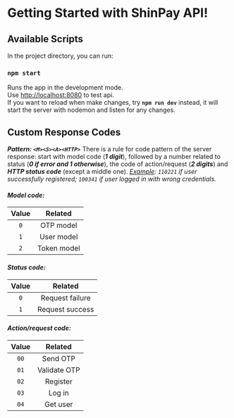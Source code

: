 # Getting Started with ShinPay API!

## Available Scripts

In the project directory, you can run:

### `npm start`
Runs the app in the development mode.\
Use [http://localhost:8080](http://localhost:8080) to test api.\
If you want to reload when make changes, try **`npm run dev`** instead, it will start the server with nodemon and listen for any changes.

## Custom Response Codes

**_Pattern: `<M><S><A><HTTP>`_**
There is a rule for code pattern of the server response: start with model code (**_1 digit_**), followed by a number related to status (**_0 if error and 1 otherwise_**), the code of action/request (**_2 digits_**) and **_HTTP status code_** (except a middle one).
_<u>Example</u>: `110221` if user successfully registered; `100341` if user logged in with wrong credentials._

#### _Model code:_
|     Value     |     Related     |
|:-------------:|:---------------:|
|`0`            |OTP model        |
|`1`            |User model       |
|`2`            |Token model      |

#### _Status code:_
|     Value     |     Related     |
|:-------------:|:---------------:|
|`0`            |Request failure  |
|`1`            |Request success  |

#### _Action/request code:_
|     Value     |     Related     |
|:-------------:|:---------------:|
|`00`            |Send OTP         |
|`01`            |Validate OTP     |
|`02`            |Register         |
|`03`            |Log in           |
|`04`            |Get user         |